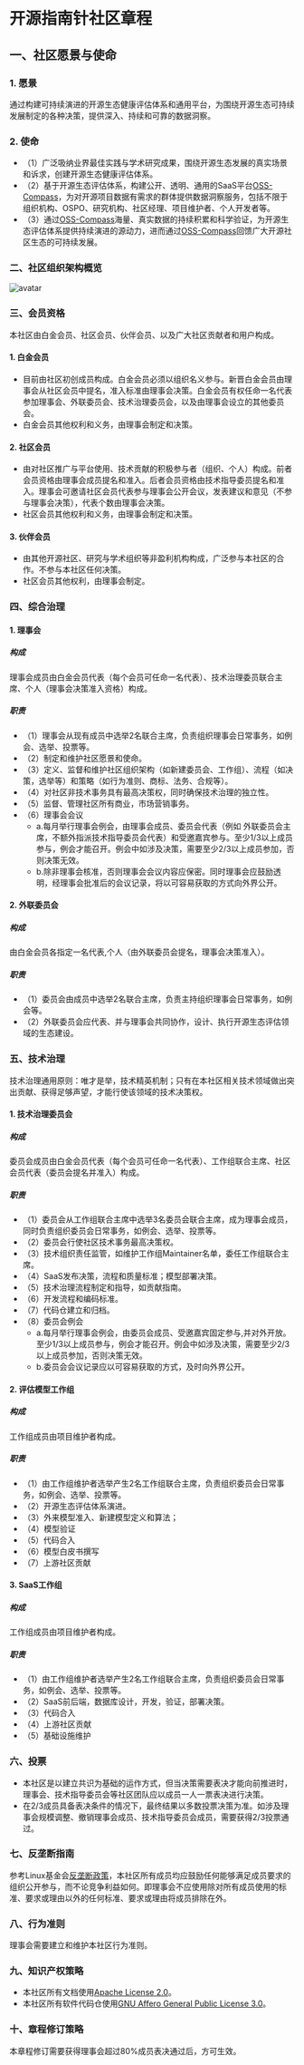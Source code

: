 # 开源指南针社区章程

## 一、社区愿景与使命

### 1. 愿景
通过构建可持续演进的开源生态健康评估体系和通用平台，为围绕开源生态可持续发展制定的各种决策，提供深入、持续和可靠的数据洞察。

### 2. 使命
- （1）广泛吸纳业界最佳实践与学术研究成果，围绕开源生态发展的真实场景和诉求，创建开源生态健康评估体系。
- （2）基于开源生态评估体系，构建公开、透明、通用的SaaS平台[OSS-Compass](https://oss-compass.org/)，为对开源项目数据有需求的群体提供数据洞察服务，包括不限于组织机构、OSPO、研究机构、社区经理、项目维护者、个人开发者等。
- （3）通过[OSS-Compass](https://oss-compass.org/)海量、真实数据的持续积累和科学验证，为开源生态评估体系提供持续演进的源动力，进而通过[OSS-Compass](https://oss-compass.org/)回馈广大开源社区生态的可持续发展。

### 二、社区组织架构概览

![avatar](https://github.com/JuliaZhou2022/community-zh/blob/main/governance/OSS-Compass_governance_structure.png)

### 三、会员资格
本社区由白金会员、社区会员、伙伴会员、以及广大社区贡献者和用户构成。 

#### 1. 白金会员
- 目前由社区初创成员构成。白金会员必须以组织名义参与。新晋白金会员由理事会从社区会员中提名，准入标准由理事会决策。白金会员有权任命一名代表参加理事会、外联委员会、技术治理委员会，以及由理事会设立的其他委员会。 
- 白金会员其他权利和义务，由理事会制定和决策。
#### 2. 社区会员
- 由对社区推广与平台使用、技术贡献的积极参与者（组织、个人）构成。前者会员资格由理事会成员提名和准入。后者会员资格由技术指导委员提名和准入。理事会可邀请社区会员代表参与理事会公开会议，发表建议和意见（不参与理事会决策），代表个数由理事会决策。  
- 社区会员其他权利和义务，由理事会制定和决策。
#### 3. 伙伴会员
- 由其他开源社区、研究与学术组织等非盈利机构构成，广泛参与本社区的合作。不参与本社区任何决策。
- 社区会员其他权利，由理事会制定。

### 四、综合治理

#### 1. 理事会
##### 构成
理事会成员由白金会员代表（每个会员可任命一名代表）、技术治理委员联合主席、个人（理事会决策准入资格）构成。
##### 职责
- （1）理事会从现有成员中选举2名联合主席，负责组织理事会日常事务，如例会、选举、投票等。
- （2）制定和维护社区愿景和使命。
- （3）定义、监督和维护社区组织架构（如新建委员会、工作组）、流程（如决策，选举等）和策略（如行为准则、商标、法务、合规等）。
- （4）对社区非技术事务具有最高决策权，同时确保技术治理的独立性。 
- （5）监督、管理社区所有商业，市场营销事务。 
- （6）理事会会议
  - a.每月举行理事会例会，由理事会成员、委员会代表（例如 外联委员会主席，不额外指派技术指导委员会代表）和受邀嘉宾参与。至少1/3以上成员参与，例会才能召开。例会中如涉及决策，需要至少2/3以上成员参加，否则决策无效。
  - b.除非理事会核准，否则理事会会议内容应保密。同时理事会应鼓励透明，经理事会批准后的会议记录，将以可容易获取的方式向外界公开。
 
#### 2. 外联委员会
##### 构成
由白金会员各指定一名代表,个人（由外联委员会提名，理事会决策准入）。
##### 职责
- （1）委员会由成员中选举2名联合主席，负责主持组织理事会日常事务，如例会等。
- （2）外联委员会应代表、并与理事会共同协作，设计、执行开源生态评估领域的生态建设。
 
### 五、技术治理
技术治理通用原则：唯才是举，技术精英机制；只有在本社区相关技术领域做出突出贡献、获得足够声望，才能行使该领域的技术决策权。

#### 1. 技术治理委员会
##### 构成
委员会成员由白金会员代表（每个会员可任命一名代表）、工作组联合主席、社区会员代表（委员会提名并准入）构成。
##### 职责
- （1）委员会从工作组联合主席中选举3名委员会联合主席，成为理事会成员，同时负责组织委员会日常事务，如例会、选举、投票等。
- （2）委员会行使社区技术事务最高决策权。
- （3）技术组织责任监管，如维护工作组Maintainer名单，委任工作组联合主席。
- （4）SaaS发布决策，流程和质量标准；模型部署决策。
- （5）技术治理流程制定和指导，如贡献指南。
- （6）开发流程和编码标准。
- （7）代码仓建立和归档。
- （8）委员会例会
  - a.每月举行理事会例会，由委员会成员、受邀嘉宾固定参与,并对外开放。至少1/3以上成员参与，例会才能召开。例会中如涉及决策，需要至少2/3以上成员参加，否则决策无效。
  - b.委员会会议记录应以可容易获取的方式，及时向外界公开。

#### 2. 评估模型工作组
##### 构成
工作组成员由项目维护者构成。
##### 职责
- （1）由工作组维护者选举产生2名工作组联合主席，负责组织委员会日常事务，如例会、选举、投票等。
- （2）开源生态评估体系演进。
- （3）外来模型准入、新建模型定义和算法；
- （4）模型验证
- （5）代码合入
- （6）模型白皮书撰写
- （7）上游社区贡献

#### 3. SaaS工作组
##### 构成
工作组成员由项目维护者构成。
##### 职责
- （1）由工作组维护者选举产生2名工作组联合主席，负责组织委员会日常事务，如例会、选举、投票等。
- （2）SaaS前后端，数据库设计，开发，验证，部署决策。
- （3）代码合入
- （4）上游社区贡献
- （5）基础设施维护

### 六、投票
- 本社区是以建立共识为基础的运作方式，但当决策需要表决才能向前推进时，理事会、技术指导委员会等社区团队应以成员一人一票表决进行决策。
- 在2/3成员具备表决条件的情况下，最终结果以多数投票决策为准。如涉及理事会规模调整、撤销理事会成员、技术指导委员会成员，需要获得2/3投票通过。 

### 七、反垄断指南
参考Linux基金会[反垄断政策](http://www.linuxfoundation.org/antitrust-policy)，本社区所有成员均应鼓励任何能够满足成员要求的组织公开参与，而不论竞争利益如何。即理事会不应使用除对所有成员使用的标准、要求或理由以外的任何标准、要求或理由将成员排除在外。

### 八、行为准则
理事会需要建立和维护本社区行为准则。

### 九、知识产权策略
- 本社区所有文档使用[Apache License 2.0](https://www.apache.org/licenses/LICENSE-2.0)。
- 本社区所有软件代码仓使用[GNU Affero General Public License 3.0](https://www.gnu.org/licenses/agpl-3.0.en.html)。

### 十、章程修订策略
本章程修订需要获得理事会超过80%成员表决通过后，方可生效。 
